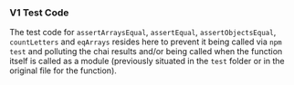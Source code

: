 ### V1 Test Code

The test code for `assertArraysEqual`, `assertEqual`, `assertObjectsEqual`, `countLetters` and `eqArrays` resides here to prevent it being called via `npm test` and polluting the chai results and/or being called when the function itself is called as a module (previously situated in the `test` folder or in the original file for the function).